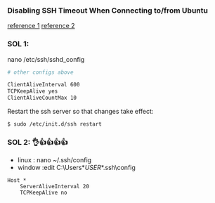 ### Disabling SSH Timeout When Connecting to/from Ubuntu

[reference 1](https://queirozf.com/entries/disabling-ssh-timeout-when-connecting-to-from-ubuntu)
[reference 2](https://unix.stackexchange.com/questions/602518/ssh-connection-client-loop-send-disconnect-broken-pipe-or-connection-reset)

### SOL 1:
nano /etc/ssh/sshd_config
```bash
# other configs above

ClientAliveInterval 600
TCPKeepAlive yes
ClientAliveCountMax 10
```
Restart the ssh server so that changes take effect:
```console
$ sudo /etc/init.d/ssh restart
```
### SOL 2: 👌👍👍👍👍
- linux : nano  ~/.ssh/config
- window :edit  C:\Users\**USER**\.ssh\config
```
Host *
    ServerAliveInterval 20
    TCPKeepAlive no
```
